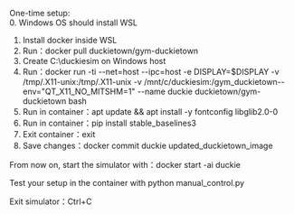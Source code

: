 One-time setup:  
0. Windows OS should install WSL

1. Install docker inside WSL
2. Run：docker pull duckietown/gym-duckietown
3. Create C:\\duckiesim on Windows host
4. Run：docker run -ti --net=host --ipc=host -e DISPLAY=$DISPLAY -v /tmp/.X11-unix:/tmp/.X11-unix -v /mnt/c/duckiesim:/gym\_duckietown--env="QT\_X11\_NO\_MITSHM=1" --name duckie duckietown/gym-duckietown bash
5. Run in container：apt update \&\& apt install -y fontconfig libglib2.0-0
6. Run in container：pip install stable\_baselines3
7. Exit container：exit
8. Save changes：docker commit duckie updated\_duckietown\_image

From now on, start the simulator with：docker start -ai duckie  

Test your setup in the container with python manual\_control.py

Exit simulator：Ctrl+C

